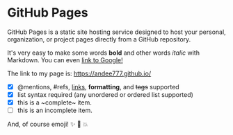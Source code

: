 # GitHub Pages
GitHub Pages is a static site hosting service designed to host your personal, organization, or project pages directly from a GitHub repository.

It's very easy to make some words **bold** and other words *italic* with Markdown. You can even [link to Google!](http://google.com)

The link to my page is: https://andee777.github.io/

- [x] @mentions, #refs, [links](), **formatting**, and <del>tags</del> supported
- [x] list syntax required (any unordered or ordered list supported)
- [x] this is a ~complete~ item.
- [ ] this is an incomplete item.

And, of course emoji! :sparkles: :camel: :boom:
